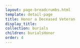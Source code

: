 ```yaml
---
layout: page-breadcrumbs.html
template: detail-page
title: Honor a Deceased Veteran
display_title: 
collection: burials
children: burialsHonor
order: 4
---
```


